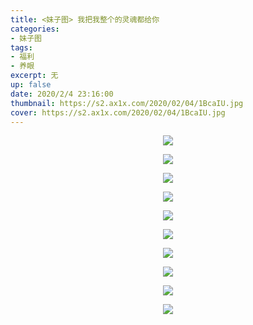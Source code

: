 ```yaml
---
title: <妹子图> 我把我整个的灵魂都给你
categories:
- 妹子图
tags: 
- 福利
- 养眼
excerpt: 无
up: false
date: 2020/2/4 23:16:00
thumbnail: https://s2.ax1x.com/2020/02/04/1BcaIU.jpg
cover: https://s2.ax1x.com/2020/02/04/1BcaIU.jpg
---
```


  <div align="center" >



<p>    <img class="lazy-img" src="/img/lazy.gif" data-src="https://s2.ax1x.com/2020/02/04/1BcC5D.jpg"></p>



<p>    <img class="lazy-img" src="/img/lazy.gif" data-src="https://s2.ax1x.com/2020/02/04/1B6zb6.jpg"></p>


<p>    <img class="lazy-img" src="/img/lazy.gif" data-src="https://s2.ax1x.com/2020/02/04/1B6TET.jpg"></p>



<p>    <img class="lazy-img" src="/img/lazy.gif" data-src="https://s2.ax1x.com/2020/02/04/1B6XvR.png"></p>







<p>    <img class="lazy-img" src="/img/lazy.gif" data-src="https://s2.ax1x.com/2020/02/04/1B6L8J.jpg"></p>



<p>    <img class="lazy-img" src="/img/lazy.gif" data-src="https://s2.ax1x.com/2020/02/04/1B6vK1.jpg"></p>



<p>    <img class="lazy-img" src="/img/lazy.gif" data-src="https://s2.ax1x.com/2020/02/04/1B6xDx.jpg"></p>

<a href="https://imagetwist.com/mfamfdz807h3/5.jpg.html" target="_blank"><img src="https://img165.imagetwist.com/th/33567/mfamfdz807h3.jpg" border="0"></a><br>

<p>    <img class="lazy-img" src="/img/lazy.gif" data-src="https://s2.ax1x.com/2020/02/04/1B67UU.jpg"></p>

<p>    <img class="lazy-img" src="/img/lazy.gif" data-src="https://s2.ax1x.com/2020/02/04/1B6qC4.jpg"></p>

  </div>